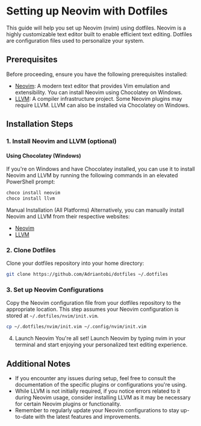 # Setting up Neovim with Dotfiles

This guide will help you set up Neovim (nvim) using dotfiles. Neovim is a highly customizable text editor built to enable efficient text editing. Dotfiles are configuration files used to personalize your system.

## Prerequisites

Before proceeding, ensure you have the following prerequisites installed:

- [Neovim](https://neovim.io/): A modern text editor that provides Vim emulation and extensibility. You can install Neovim using Chocolatey on Windows.
- [LLVM](https://llvm.org/): A compiler infrastructure project. Some Neovim plugins may require LLVM. LLVM can also be installed via Chocolatey on Windows.

## Installation Steps

### 1. Install Neovim and LLVM (optional)

#### Using Chocolatey (Windows)

If you're on Windows and have Chocolatey installed, you can use it to install Neovim and LLVM by running the following commands in an elevated PowerShell prompt:

```powershell
choco install neovim
choco install llvm
```
Manual Installation (All Platforms)
Alternatively, you can manually install Neovim and LLVM from their respective websites:

- [Neovim](https://neovim.io/)
- [LLVM](https://llvm.org/)

### 2. Clone Dotfiles
Clone your dotfiles repository into your home directory:

``` bash
git clone https://github.com/Adriantobi/dotfiles ~/.dotfiles
```

### 3. Set up Neovim Configurations
Copy the Neovim configuration file from your dotfiles repository to the appropriate location. This step assumes your Neovim configuration is stored at `~/.dotfiles/nvim/init.vim`.

``` bash
cp ~/.dotfiles/nvim/init.vim ~/.config/nvim/init.vim
```
4. Launch Neovim
You're all set! Launch Neovim by typing nvim in your terminal and start enjoying your personalized text editing experience.

## Additional Notes
- If you encounter any issues during setup, feel free to consult the documentation of the specific plugins or configurations you're using.
- While LLVM is not initially required, if you notice errors related to it during Neovim usage, consider installing LLVM as it may be necessary for certain Neovim plugins or functionality.
- Remember to regularly update your Neovim configurations to stay up-to-date with the latest features and improvements.
